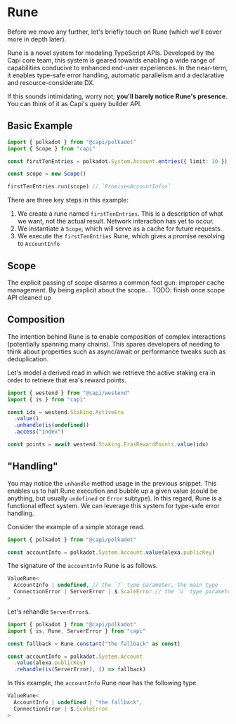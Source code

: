# Rune

Before we move any further, let's briefly touch on Rune (which we'll cover more
in depth later).

Rune is a novel system for modeling TypeScript APIs. Developed by the Capi core
team, this system is geared towards enabling a wide range of capabilities
conducive to enhanced end-user experiences. In the near-term, it enables
type-safe error handling, automatic parallelism and a declarative and
resource-considerate DX.

If this sounds intimidating, worry not; **you'll barely notice Rune's
presence**. You can think of it as Capi's query builder API.

## Basic Example

```ts
import { polkadot } from "@capi/polkadot"
import { Scope } from "capi"

const firstTenEntries = polkadot.System.Account.entries({ limit: 10 })

const scope = new Scope()

firstTenEntries.run(scope) // `Promise<AccountInfo>`
```

There are three key steps in this example:

1. We create a rune named `firstTenEntries`. This is a description of what we
   want, not the actual result. Network interaction has yet to occur.
2. We instantiate a `Scope`, which will serve as a cache for future requests.
3. We execute the `firstTenEntries` Rune, which gives a promise resolving to
   `AccountInfo`

## Scope

The explicit passing of scope disarms a common foot gun: improper cache
management. By being explicit about the scope... TODO: finish once scope API
cleaned up

## Composition

The intention behind Rune is to enable composition of complex interactions
(potentially spanning many chains). This spares developers of needing to think
about properties such as async/await or performance tweaks such as
deduplication.

Let's model a derived read in which we retrieve the active staking era in order
to retrieve that era's reward points.

```ts
import { westend } from "@capi/westend"
import { is } from "capi"

const idx = westend.Staking.ActiveEra
  .value()
  .unhandle(is(undefined))
  .access("index")

const points = await westend.Staking.ErasRewardPoints.value(idx)
```

## "Handling"

You may notice the `unhandle` method usage in the previous snippet. This enables
us to halt Rune execution and bubble up a given value (could be anything, but
usually `undefined` or `Error` subtype). In this regard, Rune is a functional
effect system. We can leverage this system for type-safe error handling.

Consider the example of a simple storage read.

```ts
import { polkadot } from "@capi/polkadot"

const accountInfo = polkadot.System.Account.value(alexa.publicKey)
```

The signature of the `accountInfo` Rune is as follows.

```ts
ValueRune<
  AccountInfo | undefined, // the `T` type parameter, the main type
  ConnectionError | ServerError | $.ScaleError // the `U` type parameter, what has been unhandled
>
```

Let's rehandle `ServerError`s.

```ts
import { polkadot } from "@capi/polkadot"
import { is, Rune, ServerError } from "capi"

const fallback = Rune.constant("the fallback" as const)

const accountInfo = polkadot.System.Account
  .value(alexa.publicKey)
  .rehandle(is(ServerError), () => fallback)
```

In this example, the `accountInfo` Rune now has the following type.

```ts
ValueRune<
  AccountInfo | undefined | "the fallback",
  ConnectionError | $.ScaleError
>
```
